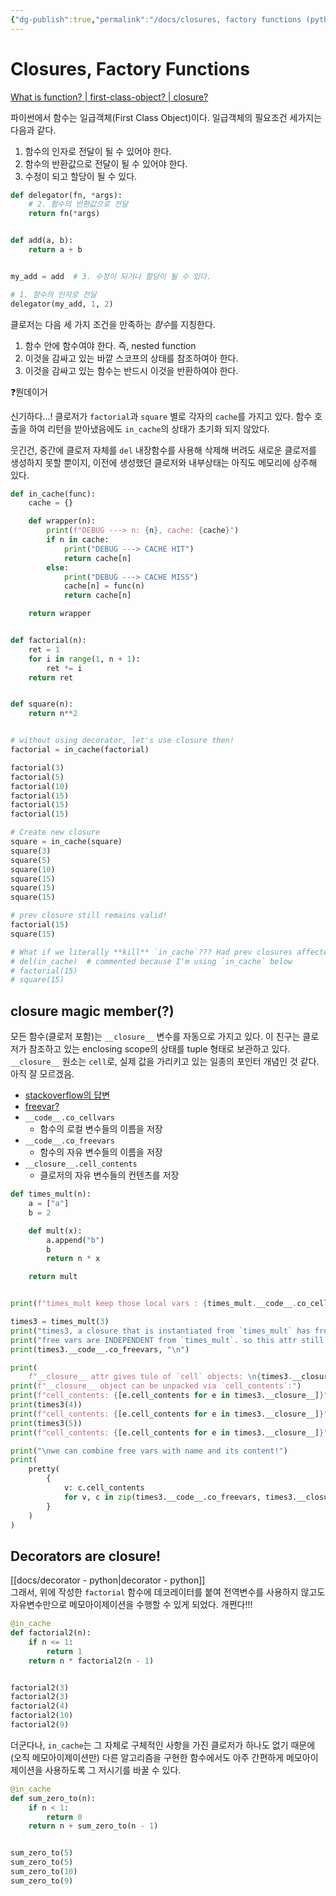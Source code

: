 ```yaml
---
{"dg-publish":true,"permalink":"/docs/closures, factory functions (python)/","title":"closures, factory functions (python)"}
---
```



# Closures, Factory Functions

[What is function? | first-class-object? | closure?](https://shoark7.github.io/programming/python/closure-in-python)

파이썬에서 함수는 일급객체(First Class Object)이다. 일급객체의 필요조건 세가지는 다음과 같다.

1. 함수의 인자로 전달이 될 수 있어야 한다.
2. 함수의 반환값으로 전달이 될 수 있어야 한다.
3. 수정이 되고 할당이 될 수 있다.

```python
def delegator(fn, *args):
    # 2. 함수의 반환값으로 전달
    return fn(*args)


def add(a, b):
    return a + b


my_add = add  # 3. 수정이 되거나 할당이 될 수 있다.

# 1. 함수의 인자로 전달
delegator(my_add, 1, 2)
```

클로저는 다음 세 가지 조건을 만족하는 *함수*를 지칭한다.

1. 함수 안에 함수여야 한다. 즉, nested function
2. 이것을 감싸고 있는 바깥 스코프의 상태를 참조하여아 한다.
3. 이것을 감싸고 있는 함수는 반드시 이것을 반환하여야 한다.

❓뭔데이거

신기하다...! 클로저가 `factorial`과 `square` 별로 각자의 `cache`를 가지고 있다. 함수 호출을 하여 리턴을 받아냈음에도 `in_cache`의 상태가 초기화 되지 않았다.

웃긴건, 중간에 클로저 자체를 `del` 내장함수를 사용해 삭제해 버려도 새로운 클로저를 생성하지 못할 뿐이지, 이전에 생성했던 클로저와 내부상태는 아직도 메모리에 상주해 있다.

```python
def in_cache(func):
    cache = {}

    def wrapper(n):
        print(f"DEBUG ---> n: {n}, cache: {cache}")
        if n in cache:
            print("DEBUG ---> CACHE HIT")
            return cache[n]
        else:
            print("DEBUG ---> CACHE MISS")
            cache[n] = func(n)
            return cache[n]

    return wrapper


def factorial(n):
    ret = 1
    for i in range(1, n + 1):
        ret *= i
    return ret


def square(n):
    return n**2


# without using decorator, let's use closure then!
factorial = in_cache(factorial)

factorial(3)
factorial(5)
factorial(10)
factorial(15)
factorial(15)
factorial(15)

# Create new closure
square = in_cache(square)
square(3)
square(5)
square(10)
square(15)
square(15)
square(15)

# prev closure still remains valid!
factorial(15)
square(15)

# What if we literally **kill** `in_cache`??? Had prev closures affected???
# del(in_cache)  # commented because I'm using `in_cache` below
# factorial(15)
# square(15)

```

## **closure** magic member(?)

모든 함수(클로저 포함)는 `__closure__` 변수를 자동으로 가지고 있다. 이 친구는 클로저가 참조하고 있는 enclosing scope의 상태를 tuple 형태로 보관하고 있다. `__closure__` 원소는 `cell`로, 실제 값을 가리키고 있는 일종의 포인터 개념인 것 같다. 아직 잘 모르겠음.

- [stackoverflow의 답변](https://stackoverflow.com/a/23830790)
- [freevar?](https://en.wikipedia.org/wiki/Free_variables_and_bound_variables)
- `__code__.co_cellvars`
  - 함수의 로컬 변수들의 이름을 저장
- `__code__.co_freevars`
  - 함수의 자유 변수들의 이름을 저장
- `__closure__.cell_contents`
  - 클로저의 자유 변수들의 컨텐츠를 저장

```python
def times_mult(n):
    a = ["a"]
    b = 2

    def mult(x):
        a.append("b")
        b
        return n * x

    return mult


print(f"times_mult keep those local vars : {times_mult.__code__.co_cellvars}")

times3 = times_mult(3)
print("times3, a closure that is instantiated from `times_mult` has free vars.")
print("free vars are INDEPENDENT from `times_mult`. so this attr still alives!")
print(times3.__code__.co_freevars, "\n")

print(
    f"__closure__ attr gives tule of `cell` objects: \n{times3.__closure__}\n")
print(f"__closure__ object can be unpacked via `cell_contents`:")
print(f"cell_contents: {[e.cell_contents for e in times3.__closure__]}")
print(times3(4))
print(f"cell_contents: {[e.cell_contents for e in times3.__closure__]}")
print(times3(5))
print(f"cell_contents: {[e.cell_contents for e in times3.__closure__]}")

print("\nwe can combine free vars with name and its content!")
print(
    pretty(
        {
            v: c.cell_contents
            for v, c in zip(times3.__code__.co_freevars, times3.__closure__)
        }
    )
)

```

## Decorators are closure!

[[docs/decorator - python\|decorator - python]]  
그래서, 위에 작성한 `factorial` 함수에 데코레이터를 붙여 전역변수를 사용하지 않고도 자유변수만으로 메모아이제이션을 수행할 수 있게 되었다. 개쩐다!!!

```python
@in_cache
def factorial2(n):
    if n <= 1:
        return 1
    return n * factorial2(n - 1)


factorial2(3)
factorial2(3)
factorial2(4)
factorial2(10)
factorial2(9)

```

더군다나, `in_cache`는 그 자체로 구체적인 사항을 가진 클로저가 하나도 없기 때문에(오직 메모아이제이션만) 다른 알고리즘을 구현한 함수에서도 아주 간편하게 메모아이제이션을 사용하도록 그 저시기를 바꿀 수 있다.

```python
@in_cache
def sum_zero_to(n):
    if n < 1:
        return 0
    return n + sum_zero_to(n - 1)


sum_zero_to(5)
sum_zero_to(5)
sum_zero_to(10)
sum_zero_to(9)
```
